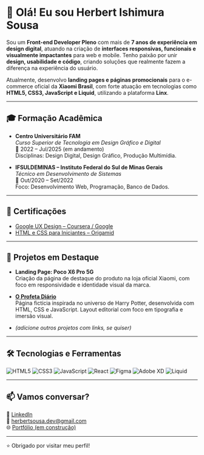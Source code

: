 # 👋 Olá! Eu sou Herbert Ishimura Sousa

Sou um **Front-end Developer Pleno** com mais de **7 anos de experiência em design digital**, atuando na criação de **interfaces responsivas, funcionais e visualmente impactantes** para web e mobile. Tenho paixão por unir **design, usabilidade e código**, criando soluções que realmente fazem a diferença na experiência do usuário.

Atualmente, desenvolvo **landing pages e páginas promocionais** para o e-commerce oficial da **Xiaomi Brasil**, com forte atuação em tecnologias como **HTML5, CSS3, JavaScript e Liquid**, utilizando a plataforma **Linx**.

---

## 🎓 Formação Acadêmica

- **Centro Universitário FAM**  
  *Curso Superior de Tecnologia em Design Gráfico e Digital*  
  📆 2022 – Jul/2025 (em andamento)  
  Disciplinas: Design Digital, Design Gráfico, Produção Multimídia.

- **IFSULDEMINAS – Instituto Federal do Sul de Minas Gerais**  
  *Técnico em Desenvolvimento de Sistemas*  
  📆 Out/2020 – Set/2022  
  Foco: Desenvolvimento Web, Programação, Banco de Dados.

---

## 📜 Certificações

- [Google UX Design – Coursera / Google](https://www.coursera.org/account/accomplishments/specialization/certificate/...)
- [HTML e CSS para Iniciantes – Origamid](https://www.origamid.com/certificate/9c1e95f0)

---

## 🚀 Projetos em Destaque

- **Landing Page: Poco X6 Pro 5G**  
  Criação da página de destaque do produto na loja oficial Xiaomi, com foco em responsividade e identidade visual da marca.

- **[O Profeta Diário](https://github.com/HerbertSousa/o-profeta-diario)**  
  Página fictícia inspirada no universo de Harry Potter, desenvolvida com HTML, CSS e JavaScript. Layout editorial com foco em tipografia e imersão visual.

- *(adicione outros projetos com links, se quiser)*

---

## 🛠️ Tecnologias e Ferramentas

![HTML5](https://img.shields.io/badge/HTML5-E34F26?style=flat&logo=html5&logoColor=white)
![CSS3](https://img.shields.io/badge/CSS3-1572B6?style=flat&logo=css3&logoColor=white)
![JavaScript](https://img.shields.io/badge/JavaScript-F7DF1E?style=flat&logo=javascript&logoColor=black)
![React](https://img.shields.io/badge/React-20232A?style=flat&logo=react&logoColor=61DAFB)
![Figma](https://img.shields.io/badge/Figma-F24E1E?style=flat&logo=figma&logoColor=white)
![Adobe XD](https://img.shields.io/badge/Adobe%20XD-FF61F6?style=flat&logo=adobexd&logoColor=white)
![Liquid](https://img.shields.io/badge/Liquid-000000?style=flat&logo=shopify&logoColor=white)

---

## 📫 Vamos conversar?

📍 [LinkedIn](https://www.linkedin.com/in/herbertsousa/)  
📧 herbertsousa.dev@gmail.com  
🌐 [Portfólio (em construção)](https://github.com/HerbertSousa)

---

⭐ Obrigado por visitar meu perfil!
